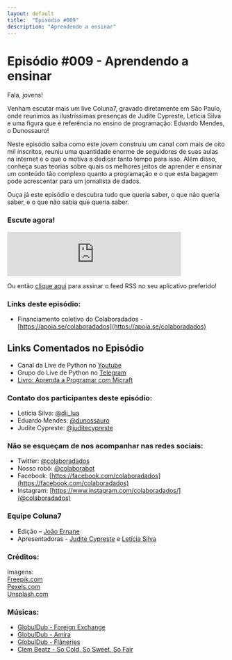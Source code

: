 ```yaml
---
layout: default
title:  "Episódio #009"
description: "Aprendendo a ensinar"
---
```

# Episódio #009 - Aprendendo a ensinar

Fala, jovens!

Venham escutar mais um live Coluna7, gravado diretamente em São Paulo, onde reunimos as ilustríssimas presenças de Judite Cypreste, Letícia Silva e uma figura que é referência no ensino de programação: Eduardo Mendes, o Dunossauro!

Neste episódio saiba como este *jovem* construiu um canal com mais de oito mil inscritos, reuniu uma quantidade enorme de seguidores de suas aulas na internet e o que o motiva a dedicar tanto tempo para isso. Além disso, conheça suas teorias sobre quais os melhores jeitos de aprender e ensinar um conteúdo tão complexo quanto a programação e o que esta bagagem pode acrescentar para um jornalista de dados.

Ouça já este episódio e descubra tudo que queria saber, o que não queria saber, e o que não sabia que queria saber.


### Escute agora!
<iframe src="https://anchor.fm/coluna7/embed/episodes/Episdio-009---Aprendendo-a-ensinar-e8rtem" height="102px" width="400px" frameborder="0" scrolling="no"></iframe>

Ou então [clique aqui](https://anchor.fm/s/951cc10/podcast/rss) para assinar o feed RSS no seu aplicativo preferido!

### Links deste episódio:

- Financiamento coletivo do Colaboradados - [https://apoia.se/colaboradados](https://apoia.se/colaboradados)

## Links Comentados no Episódio
- Canal da Live de Python no [Youtube](https://www.youtube.com/user/mendesesduardo)
- Grupo do Live de Python no [Telegram](https://t.me/livepython)
- [Livro: Aprenda a Programar com Micraft](https://novatec.com.br/livros/aprenda-programar-com-minecraft/)

### Contato dos participantes deste episódio:
- Letícia Silva: [@dii_lua](https://www.twitter.com/dii_lua)
- Eduardo Mendes: [@dunossauro](https://twitter.com/dunossauro)
- Judite Cypreste: [@juditecypreste](https://www.twitter.com/juditecypreste)

### Não se esqueçam de nos acompanhar nas redes sociais:
- Twitter: [@colaboradados](https://twitter.com/colaboradados)
- Nosso robô: [@colaborabot](https://twitter.com/colabora_bot)
- Facebook: [https://facebook.com/colaboradados](https://facebook.com/colaboradados)
- Instagram: [https://www.instagram.com/colaboradados/](@colaboradados)

### Equipe Coluna7

- Edição – [João Ernane](https://twitter.com/o_jovemadulto)
- Apresentadoras - [Judite Cypreste](https://twitter.com/juditecypreste) e [Letícia Silva](https://twitter.com/dii_lua)

### Créditos:
Imagens:  
[Freepik.com](https://www.freepik.com/)  
[Pexels.com](https://www.pexels.com)  
[Unsplash.com](https://unsplash.com)

### Músicas:  

* [GlobulDub - Foreign Exchange](https://soundcloud.com/globuldub/foreign-exchange)
* [GlobulDub - Amira](https://soundcloud.com/globuldub/amira)
* [GlobulDub - Flâneries](https://soundcloud.com/globuldub/flaneries)
* [Clem Beatz - So Cold, So Sweet, So Fair](https://soundcloud.com/clem-beatz/so-cold-so-sweet-so-fair)

